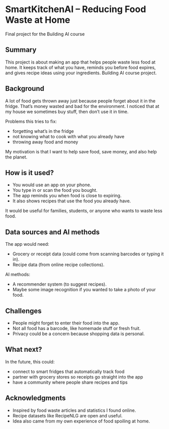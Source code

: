 # SmartKitchenAI – Reducing Food Waste at Home

Final project for the Building AI course

## Summary

This project is about making an app that helps people waste less food at home. It keeps track of what you have, reminds you before food expires, and gives recipe ideas using your ingredients. Building AI course project. 

## Background

A lot of food gets thrown away just because people forget about it in the fridge. That’s money wasted and bad for the environment. I noticed that at my house we sometimes buy stuff, then don’t use it in time.

Problems this tries to fix:

* forgetting what’s in the fridge
* not knowing what to cook with what you already have
* throwing away food and money

My motivation is that I want to help save food, save money, and also help the planet.

## How is it used?

* You would use an app on your phone.
* You type in or scan the food you bought.
* The app reminds you when food is close to expiring.
* It also shows recipes that use the food you already have.

It would be useful for families, students, or anyone who wants to waste less food.

## Data sources and AI methods

The app would need:

* Grocery or receipt data (could come from scanning barcodes or typing it in).
* Recipe data (from online recipe collections).

AI methods:

* A recommender system (to suggest recipes).
* Maybe some image recognition if you wanted to take a photo of your food.

## Challenges

* People might forget to enter their food into the app.
* Not all food has a barcode, like homemade stuff or fresh fruit.
* Privacy could be a concern because shopping data is personal.

## What next?

In the future, this could:

* connect to smart fridges that automatically track food
* partner with grocery stores so receipts go straight into the app
* have a community where people share recipes and tips

## Acknowledgments

* Inspired by food waste articles and statistics I found online.
* Recipe datasets like RecipeNLG are open and useful.
* Idea also came from my own experience of food spoiling at home.
